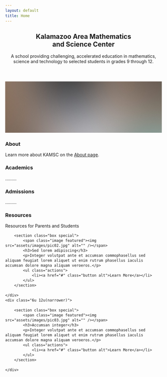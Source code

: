 ```yaml
---
layout: default
title: Home
---
```


<section class="box special">
	<header class="major">
		<h2>Kalamazoo Area Mathematics
		<br />
		and Science Center</h2>
		<p>A school providing challenging, accelerated education in mathematics, science and technology to selected students in grades 9 through 12.</p>
	</header>
	<span class="image featured"><img src="assets/images/pic01.jpg" alt="" /></span>
</section>

<section class="box special features">
	<div class="features-row">
		<section>
			<span class="icon major fa-bolt accent2"></span>
			<h3>About</h3>
			<p>Learn more about KAMSC on the <a href="KAMSC/about.html">About page</a>.</p>
		</section>
		<section>
			<span class="icon major fa-area-chart accent3"></span>
			<h3>Academics</h3>
			<p>.........</p>
		</section>
	</div>
	<div class="features-row">
		<section>
			<span class="icon major fa-cloud accent4"></span>
			<h3>Admissions</h3>
			<p>.........</p>
		</section>
		<section>
			<span class="icon major fa-lock accent5"></span>
			<h3>Resources</h3>
			<p>Resources for Parents and Students</p>
		</section>
	</div>
</section>

<div class="row">
	<div class="6u 12u(narrower)">

		<section class="box special">
			<span class="image featured"><img src="assets/images/pic02.jpg" alt="" /></span>
			<h3>Sed lorem adipiscing</h3>
			<p>Integer volutpat ante et accumsan commophasellus sed aliquam feugiat lorem aliquet ut enim rutrum phasellus iaculis accumsan dolore magna aliquam veroeros.</p>
			<ul class="actions">
				<li><a href="#" class="button alt">Learn More</a></li>
			</ul>
		</section>

	</div>
	<div class="6u 12u(narrower)">

		<section class="box special">
			<span class="image featured"><img src="assets/images/pic03.jpg" alt="" /></span>
			<h3>Accumsan integer</h3>
			<p>Integer volutpat ante et accumsan commophasellus sed aliquam feugiat lorem aliquet ut enim rutrum phasellus iaculis accumsan dolore magna aliquam veroeros.</p>
			<ul class="actions">
				<li><a href="#" class="button alt">Learn More</a></li>
			</ul>
		</section>

	</div>
</div>

